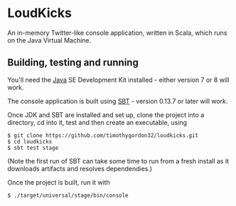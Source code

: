 # LoudKicks
An in-memory Twitter-like console application, written in Scala, which runs on the Java Virtual Machine.

## Building, testing and running

You'll need the [Java](http://www.oracle.com/technetwork/java/javase/downloads/index.html) SE Development Kit installed - either version 7 or 8 will work.

The console application is built using [SBT](http://www.scala-sbt.org/download.html) - version 0.13.7 or later will work.

Once JDK and SBT are installed and set up, clone the project into a directory, cd into it, test and then create an executable, using

	$ git clone https://github.com/timothygordon32/loudkicks.git
	$ cd loudkicks
	$ sbt test stage

(Note the first run of SBT can take some time to run from a fresh install as it downloads artifacts and resolves dependendies.)

Once the project is built, run it with

	$ ./target/universal/stage/bin/console

